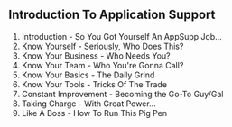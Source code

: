 Introduction To Application Support
-----------------------------------

1. Introduction - So You Got Yourself An AppSupp Job...
2. Know Yourself - Seriously, Who Does This?
3. Know Your Business - Who Needs You?
4. Know Your Team - Who You're Gonna Call?
5. Know Your Basics - The Daily Grind
6. Know Your Tools - Tricks Of The Trade
7. Constant Improvement - Becoming the Go-To Guy/Gal
8. Taking Charge - With Great Power...
9. Like A Boss - How To Run This Pig Pen
